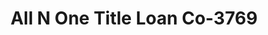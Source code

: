 ---
f_zip-code: 32608
f_state-code: FL
title: All N One Title Loan Co-3769
f_phone: 352-376-2274
f_city-only: Gainesville
f_address: 2122 Sw 34Th Street Gainesville
f_location-unique-id: '3769'
slug: all-n-one-title-loan-co-3769
updated-on: '2024-05-30T13:46:58.046Z'
created-on: '2024-05-30T13:36:59.803Z'
published-on: '2024-05-30T13:54:32.469Z'
f_city-state: cms/city/gainesville-fl.md
f_company: cms/company/all-n-one-title-loan-co.md
f_state: cms/state/florida.md
layout: '[payday-loan].html'
tags: payday-loan
---